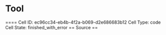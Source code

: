 # Tool

==== Cell ID: ec96cc34-eb4b-4f2a-b069-d2e686683b12
Cell Type: code
Cell State: finished_with_error
== Source ==
